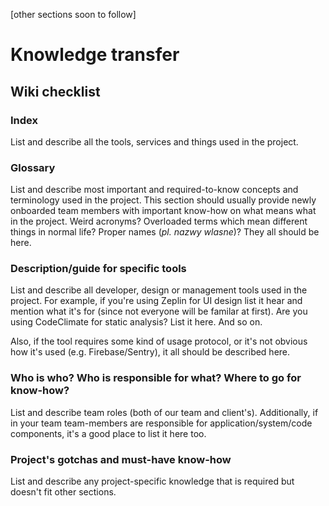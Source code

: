 [other sections soon to follow]

# Knowledge transfer

## Wiki checklist

### Index
  List and describe all the tools, services and things used in the project.
  
### Glossary
  List and describe most important and required-to-know concepts and terminology used in the project.
  This section should usually provide newly onboarded team members with important know-how on what means what in the project.
  Weird acronyms? Overloaded terms which mean different things in normal life? Proper names (_pl. nazwy wlasne_)? They all should be here.
  
### Description/guide for specific tools
  List and describe all developer, design or management tools used in the project.
  For example, if you're using Zeplin for UI design list it hear and mention what it's for (since not everyone will be familar at first).
  Are you using CodeClimate for static analysis? List it here. And so on.
  
  Also, if the tool requires some kind of usage protocol, or it's not obvious how it's used (e.g. Firebase/Sentry), it all should be described here.
  
### Who is who? Who is responsible for what? Where to go for know-how?
  List and describe team roles (both of our team and client's). Additionally, if in your team team-members are responsible for application/system/code components,
  it's a good place to list it here too.
  
### Project's gotchas and must-have know-how
  List and describe any project-specific knowledge that is required but doesn't fit other sections.
